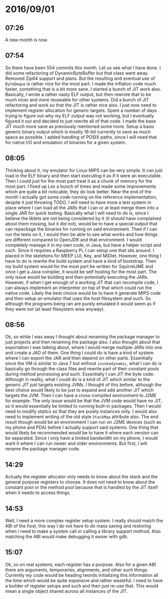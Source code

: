 # 2016/09/01

## 07:26

A new month is now.

## 07:54

So there have been 554 commits this month. Let us see what I have done. I did
some refactoring of DynamicByteBuffer but that class went away. Removed Zip64
support and plans. But the resulting and eventual use of `ByteDeque` is rather
nice for the most part. I made the inflation code much faster, something that
is a bit more sane. I started a bunch of JIT work also. Basically, I wrote a
rather nasty ELF output, but then rewrote that to be much nicer and more
reuseable for other systems. Did a bunch of JIT refactoring and work so that
the JIT is rather nice also. I just now need to implement register allocation
for generic targets. Spent a number of days trying to figure out why my ELF
output was not working, but I eventually figured it out and decided to just
rewrite all of that code. I made the base JIT much more sane as previously
mentioned some more. Setup a basic generic binary output which is mostly
16-bit currently to save as much space as possible. I added handling of POSIX
paths, since I will need that for native I/O and emulation of binaries for
a given system.

## 08:05

Thinking about it, my emulator for Linux MIPS can be very simple. It can just
load in the ELF binary and then start executing it as if it were an executable.
Then I could just for the most part treat it as a chunk of memory for the
most part. I fixed up Lex a bunch of times and made some improvements which
are quite a bit noticable, they do look better. Near the end of the month I
actually got some code running on the reference implementation, despite it
just throwing TODO. I will need to have more a test system in place where I can
load all the JARs that I can or at least merge them into a single JAR for
quick testing. Basically what I will need to do is, since I believe the
liblets are not being considered by it (it should have complained about them
missing, but it did not), would be to have a special output that can repackage
the binaries for running on said environment. Then if I can run the tests on
it, I would then be able to see what works and how things are different
compared to OpenJDK and that environment. I would completely manage it in my
own code, in Java, but have a helper script and such. Since it requires a
Raspberry Pi, I can setup one that sits around. I placed in the skeletons for
MEEP LUI, Key, and MIDlet. However, one thing I have to do is rewrite the
build system and have a kind of bootstrap. Then my build system would for the
most part be written for SquirrelJME and once I get a Java compiler, it would
be self hosting for the most part. The only issue would be building and then
potentially executing the JARs. However, if when I get enough of a working JIT
that can recompile code, I can always implement an interpreter on top of that
which could run the native code. Likely the best choice would be to have it
generate MIPS code and then setup an emulator that uses the host filesystem
and such. So although the programs being ran are purely emulated it would seem
as if they were not (at least filesystem wise anyway).

## 08:56

Ok, so while I was away I thought about renaming the package manager to just
projects and then renaming the package also. I also thought about that
exportation I was talking about, where I would merge multiple JARs into one
and create a JAD of them. One thing I could do is have a kind of system where
I can export the JAR and then depend on other parts. Essentially since the VM
is similar to Java 7 but without `invokedynamic`, what I can do is basically
go through the class files and rewrite part of their constant pools during
method processing and such. Essentially I can JIT the byte code. Although in
reality, what I could do is a kind of JIT which similar to the generic JIT
just targets existing JVMs. I thought of this before, although the best choice
would likely to be just to expand and add another JIT which targets the JVM.
Then I can have a cross-compiled environment to J2ME for example. The only
issue would be that the JVM code would have no JIT, so it would essentially be
limited to running built-in packages. Then I would need to modify statics so
that they are purely instances only. I would also need to implement writing
of the old style `StackMap` attribute also. The end result though would be an
environment I can run on J2ME devices (such as my phone and PDA) before I
actually support said systems. One thing that would likely be recommended
would be to have it where each version can be separated. Since I only have a
limited bandwidth on my phone, I would want it where I can run newer and
older environments. But first, I will rename the package manager code.

## 14:29

Actually the register allocator only needs to know about the stack and the
general purpose registers to choose. It does not need to know about the
constant pool or the method pool because that is handled by the JIT itself
when it needs to access things.

## 14:53

Well, I need a more complex register setup system. I really should match the
ABI of the host, this way I do not have to do mass saving and restoring when
I need to make a system call or calling a library support method. Also matching
the ABI would make debugging it easier with gdb.

## 15:07

Ok, so on real systems, each register has a purpose. Also for a given ABI there
are arguments, temporaries, alignments, and other such things. Currently my
code would be heading twords initializing this information all the time which
would be quite expensive and rather wasteful. I need to have a builder of
register setups and such and then just re-use that. This would mean a single
object shared across all instances of the JIT.

